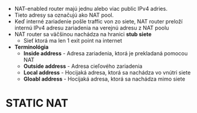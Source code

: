 - NAT-enabled router majú jednu alebo viac public IPv4 adries.
- Tieto adresy sa označujú ako NAT pool.
- Keď interné zariadenie pošle traffic von zo siete, NAT router preloží internú IPv4 adresu zariadenia na verejnú adresu z NAT poolu
- NAT router sa väčšinou nachádza na hranici **stub siete**
	- Sieť ktorá ma len 1 exit point na internet
- **Terminológia**
	- **Inside address** - Adresa zariadenia, ktorá je prekladaná pomocou NAT
	- **Outside address** - Adresa cieľového zariadenia
	- **Local address** - Hocijaká adresa, ktorá sa nachádza vo vnútri siete
	- **Gloabl address** - Hocijaká adresa, ktorá sa nachádza mimo siete

# STATIC NAT